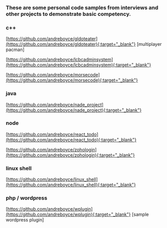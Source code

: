 ### These are some personal code samples from interviews and other projects to demonstrate basic competency.

### c++
[https://github.com/andreboyce/gldoteater](https://github.com/andreboyce/gldoteater){:target="_blank"} [multiplayer pacman]

[https://github.com/andreboyce/lcbcadminsystem](https://github.com/andreboyce/lcbcadminsystem){:target="_blank"}

[https://github.com/andreboyce/morsecode](https://github.com/andreboyce/morsecode){:target="_blank"}

### java
[https://github.com/andreboyce/nade_project](https://github.com/andreboyce/nade_project){:target="_blank"}

### node
[https://github.com/andreboyce/react_todo](https://github.com/andreboyce/react_todo){:target="_blank"}

[https://github.com/andreboyce/zohologin](https://github.com/andreboyce/zohologin){:target="_blank"}

### linux shell
[https://github.com/andreboyce/linux_shell](https://github.com/andreboyce/linux_shell){:target="_blank"}

### php / wordpress
[https://github.com/andreboyce/wplugin](https://github.com/andreboyce/wplugin){:target="_blank"} [sample wordpress plugin]

